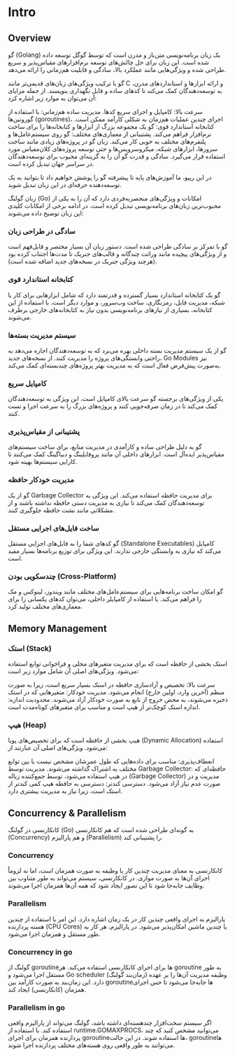 # Intro


## Overview

گو (Golang) یک زبان برنامه‌نویسی متن‌باز و مدرن است که توسط گوگل توسعه داده شده است. این زبان برای حل چالش‌های توسعه نرم‌افزارهای مقیاس‌پذیر و سریع طراحی شده و ویژگی‌هایی مانند عملکرد بالا، سادگی و قابلیت هم‌زمانی را ارائه می‌دهد.

گو با ترکیب ویژگی‌های زبان‌های قدیمی‌تر مانند C و ارائه ابزارها و استانداردهای مدرن، به توسعه‌دهندگان کمک می‌کند تا کدهای ساده و قابل نگهداری بنویسند. از جمله مزایای آن می‌توان به موارد زیر اشاره کرد:

سرعت بالا: کامپایل و اجرای سریع کدها.
مدیریت ساده هم‌زمانی: با استفاده از گوروتین‌ها (goroutines)، اجرای چندین عملیات هم‌زمان به شکلی کارآمد ممکن است.
کتابخانه استاندارد قوی: گو یک مجموعه بزرگ از ابزارها و کتابخانه‌ها را برای ساخت نرم‌افزار فراهم می‌کند.
پشتیبانی از معماری‌های مختلف: گو روی سیستم‌عامل‌ها و پلتفرم‌های مختلف به خوبی کار می‌کند.
زبان گو در پروژه‌های زیادی مانند ساخت سرورها، ابزارهای شبکه، میکروسرویس‌ها و حتی توسعه پروژه‌های کلان‌مقیاس مورد استفاده قرار می‌گیرد. سادگی و قدرت گو آن را به گزینه‌ای محبوب برای توسعه‌دهندگان در سراسر جهان تبدیل کرده است.

در این ریپو، ما آموزش‌های پایه تا پیشرفته گو را پوشش خواهیم داد تا بتوانید به یک توسعه‌دهنده حرفه‌ای در این زبان تبدیل شوید.


زبان گولنگ (Go) امکانات و ویژگی‌های منحصر‌به‌فردی دارد که آن را به یکی از محبوب‌ترین زبان‌های برنامه‌نویسی تبدیل کرده است. در ادامه برخی از امکانات کلیدی این زبان توضیح داده می‌شوند:

### سادگی در طراحی زبان 
گو با تمرکز بر سادگی طراحی شده است. دستور زبان آن بسیار مختصر و قابل‌فهم است و از ویژگی‌های پیچیده مانند وراثت چندگانه و قالب‌های جنریک تا مدت‌ها اجتناب کرده بود (هرچند ویژگی جنریک در نسخه‌های جدید اضافه شده است).

### کتابخانه استاندارد قوی
گو یک کتابخانه استاندارد بسیار گسترده و قدرتمند دارد که شامل ابزارهایی برای کار با شبکه، مدیریت فایل، رمزنگاری، ساخت وب‌سرور، و موارد دیگر است. با استفاده از این کتابخانه، بسیاری از نیازهای برنامه‌نویسی بدون نیاز به کتابخانه‌های خارجی برطرف می‌شوند.

###  سیستم مدیریت بسته‌ها
گو از یک سیستم مدیریت بسته داخلی بهره می‌برد که به توسعه‌دهندگان اجازه می‌دهد به راحتی وابستگی‌های پروژه را مدیریت کنند. از نسخه‌های جدید، Go Modules نیز به‌صورت پیش‌فرض فعال است که به مدیریت بهتر پروژه‌های چندبسته‌ای کمک می‌کند.

###  کامپایل سریع
یکی از ویژگی‌های برجسته گو سرعت بالای کامپایل است. این ویژگی به توسعه‌دهندگان کمک می‌کند تا در زمان صرفه‌جویی کنند و پروژه‌های بزرگ را به سرعت اجرا و تست کنند.

### پشتیبانی از مقیاس‌پذیری
گو به دلیل طراحی ساده و کارآمدی در مدیریت منابع، برای ساخت سیستم‌های مقیاس‌پذیر ایده‌آل است. ابزارهای داخلی آن مانند پروفایلینگ و دیباگینگ کمک می‌کنند تا کارایی سیستم‌ها بهینه شود.

### مدیریت خودکار حافظه
گو از یک Garbage Collector برای مدیریت حافظه استفاده می‌کند. این ویژگی به توسعه‌دهندگان کمک می‌کند تا نیازی به مدیریت دستی حافظه نداشته باشند و از مشکلاتی مانند نشت حافظه جلوگیری کنند.

### ساخت فایل‌های اجرایی مستقل
گو کدهای شما را به فایل‌های اجرایی مستقل (Standalone Executables) کامپایل می‌کند که نیازی به وابستگی خارجی ندارند. این ویژگی برای توزیع برنامه‌ها بسیار مفید است.

### چندسکویی بودن (Cross-Platform)
گو امکان ساخت برنامه‌هایی برای سیستم‌عامل‌های مختلف مانند ویندوز، لینوکس و مک را فراهم می‌کند. با استفاده از کامپایلر داخلی، می‌توان کدهای یکسانی را برای معماری‌های مختلف تولید کرد.


## Memory Management

### استک (Stack)

استک بخشی از حافظه است که برای مدیریت متغیرهای محلی و فراخوانی توابع استفاده می‌شود. ویژگی‌های اصلی آن شامل موارد زیر است:

سرعت بالا: تخصیص و آزادسازی حافظه در استک بسیار سریع است، زیرا به صورت منظم (آخرین وارد، اولین خارج) انجام می‌شود.
مدیریت خودکار: متغیرهایی که در استک ذخیره می‌شوند، به محض خروج از تابع به صورت خودکار آزاد می‌شوند.
محدودیت اندازه: اندازه استک کوچک‌تر از هیپ است و مناسب برای متغیرهای کوتاه‌مدت است.

### هیپ (Heap)

هیپ بخشی از حافظه است که برای تخصیص‌های پویا (Dynamic Allocation) استفاده می‌شود. ویژگی‌های اصلی آن عبارتند از:

انعطاف‌پذیری: مناسب برای داده‌هایی که طول عمرشان مشخص نیست یا بین توابع مختلف به اشتراک گذاشته می‌شوند.
مدیریت توسط Garbage Collector: حافظه‌ای که در هیپ استفاده می‌شود، توسط جمع‌کننده زباله (Garbage Collector) مدیریت و در صورت عدم نیاز آزاد می‌شود.
دسترسی کندتر: دسترسی به حافظه هیپ کمی کندتر از استک است، زیرا نیاز به مدیریت بیشتری دارد.

## Concurrency & Parallelism
کانکارنسی در گولنگ (Go) به گونه‌ای طراحی شده است که هم کانکارنسی (Concurrency) و هم پارالیزم (Parallelism) را پشتیبانی کند.

### Concurrency
کانکارنسی به معنای مدیریت چندین کار یا وظیفه به صورت همزمان است، اما نه لزوماً اجرای آن‌ها به صورت موازی. در کانکارنسی، سیستم می‌تواند به طور متناوب بین وظایف جابه‌جا شود تا این تصور ایجاد شود که همه آن‌ها همزمان اجرا می‌شوند.

### Parallelism
پارالیزم به اجرای واقعی چندین کار در یک زمان اشاره دارد. این امر با استفاده از چندین هسته پردازنده (CPU Cores) یا چندین ماشین امکان‌پذیر می‌شود. در پارالیزم، هر کار به طور مستقل و همزمان اجرا می‌شود.

### Concurrency in go
گولنگ از goroutine‌ها برای اجرای کانکارنسی استفاده می‌کند. هر goroutine به طور مستقل اجرا می‌شود و Go scheduler (زمان‌بند گولنگ) وظیفه مدیریت آن‌ها را بر عهده دارد. این زمان‌بند به صورت کارآمد بین goroutineها جابه‌جا می‌شود تا حس اجرای همزمان (کانکارنسی) ایجاد کند.
### Parallelism in go 
اگر سیستم سخت‌افزار چند‌هسته‌ای داشته باشد، گولنگ می‌تواند از پارالیزم واقعی استفاده کند. با استفاده از runtime.GOMAXPROCS، می‌توانید مشخص کنید که چند پردازنده همزمان برای اجرای goroutineها استفاده شوند. در این حالت، goroutineها می‌توانند به طور واقعی روی هسته‌های مختلف پردازنده اجرا شوند.